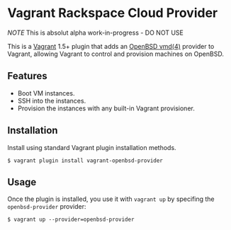 
# Vagrant Rackspace Cloud Provider

*NOTE* This is absolut alpha work-in-progress - DO NOT USE

This is a [Vagrant](http://www.vagrantup.com) 1.5+ plugin that adds an
[OpenBSD vmd(4)](https://man.openbsd.org/vmd) provider to Vagrant,
allowing Vagrant to control and provision machines on OpenBSD.

## Features

* Boot VM instances.
* SSH into the instances.
* Provision the instances with any built-in Vagrant provisioner.

## Installation

Install using standard Vagrant plugin installation methods.

```
$ vagrant plugin install vagrant-openbsd-provider
```

## Usage

Once the plugin is installed, you use it with `vagrant up` by specifing
the `openbsd-provider` provider:
```
$ vagrant up --provider=openbsd-provider
```


